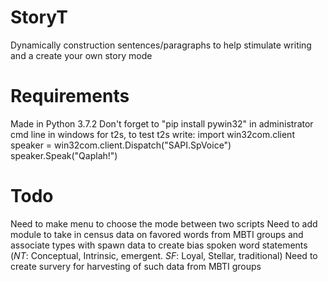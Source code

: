 # StoryT
Dynamically construction sentences/paragraphs to help stimulate writing and a create your own story mode

# Requirements
Made in Python 3.7.2
Don't forget to "pip install pywin32" in administrator cmd line in windows for t2s, to test t2s write:
import win32com.client
speaker = win32com.client.Dispatch("SAPI.SpVoice")
speaker.Speak("Qaplah!")

# Todo
Need to make menu to choose the mode between two scripts
Need to add module to take in census data on favored words from MBTI groups and associate types with spawn data to create bias spoken word statements (*NT*: Conceptual, Intrinsic, emergent. *SF*: Loyal, Stellar, traditional)
Need to create survery for harvesting of such data from MBTI groups
